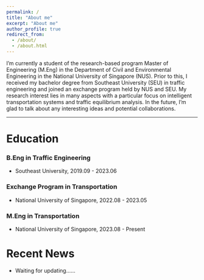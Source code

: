 ```yaml
---
permalink: /
title: "About me"
excerpt: "About me"
author_profile: true
redirect_from: 
  - /about/
  - /about.html
---
```


<!-- 
<p align="center">
  <img src="https://520yrn.github.io//files/image.png" alt="Photo" style="width: 180px;height: 80px;"/>
</p>
-->
I’m currently a student of the research-based program Master of Engineering (M.Eng) in the Department of Civil and Environmental Engineering in the National University of Singapore (NUS). Prior to this, I received my bachelor degree from Southeast University (SEU) in traffic engineering and joined an exchange program held by NUS and SEU. My research interest lies in many aspects with a particular focus on intelligent transportation systems and traffic equilibrium analysis. In the future, I’m glad to talk about any interesting ideas and potential collaborations.
<hr/>

# Education

### B.Eng in Traffic Engineering
+ Southeast University, 2019.09 - 2023.06

### Exchange Program in Transportation
+ National University of Singapore, 2022.08 - 2023.05

### M.Eng in Transportation
+ National University of Singapore, 2023.08 - Present
<!-- 
<hr/>
<p align="left">
  <img src="https://520yrn.github.io//files/SEU.png" alt="Photo" style="width: 230px;height: 80px;"/>
  <img src="https://520yrn.github.io//files/NUS.png" alt="Photo" style="width: 180px;height: 80px;"/>
</p>
-->
# Recent News
* Waiting for updating......
